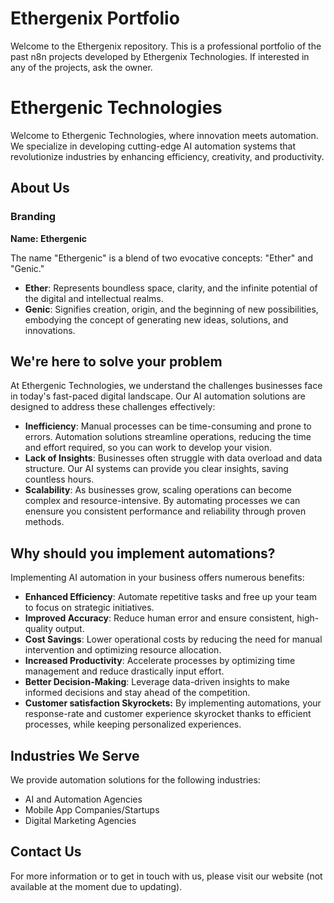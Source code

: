 # Ethergenix Portfolio
Welcome to the Ethergenix repository. This is a professional portfolio of the past n8n projects developed by Ethergenix Technologies. 
If interested in any of the projects, ask the owner.

# Ethergenic Technologies

Welcome to Ethergenic Technologies, where innovation meets automation. We specialize in developing cutting-edge AI automation systems that revolutionize industries by enhancing efficiency, creativity, and productivity.

## About Us

### Branding

**Name: Ethergenic**

The name "Ethergenic" is a blend of two evocative concepts: "Ether" and "Genic."

- **Ether**: Represents boundless space, clarity, and the infinite potential of the digital and intellectual realms.
- **Genic**: Signifies creation, origin, and the beginning of new possibilities, embodying the concept of generating new ideas, solutions, and innovations.


## We're here to solve your problem

At Ethergenic Technologies, we understand the challenges businesses face in today's fast-paced digital landscape. Our AI automation solutions are designed to address these challenges effectively:

- **Inefficiency**: Manual processes can be time-consuming and prone to errors. Automation solutions streamline operations, reducing the time and effort required, so you can work to develop your vision.
- **Lack of Insights**: Businesses often struggle with data overload and data structure. Our AI systems can provide you clear insights, saving countless hours.
- **Scalability**: As businesses grow, scaling operations can become complex and resource-intensive. By automating processes we can enensure you consistent performance and reliability through proven methods.

## Why should you implement automations?

Implementing AI automation in your business offers numerous benefits:

- **Enhanced Efficiency**: Automate repetitive tasks and free up your team to focus on strategic initiatives.
- **Improved Accuracy**: Reduce human error and ensure consistent, high-quality output.
- **Cost Savings**: Lower operational costs by reducing the need for manual intervention and optimizing resource allocation.
- **Increased Productivity**: Accelerate processes by optimizing time management and reduce drastically input effort.
- **Better Decision-Making**: Leverage data-driven insights to make informed decisions and stay ahead of the competition.
- **Customer satisfaction Skyrockets:** By implementing automations, your response-rate and customer experience skyrocket thanks to efficient processes, while keeping personalized experiences.

## Industries We Serve

We provide automation solutions for the following industries:

- AI and Automation Agencies
- Mobile App Companies/Startups
- Digital Marketing Agencies

## Contact Us
For more information or to get in touch with us, please visit our website (not available at the moment due to updating).
